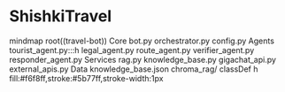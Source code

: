 # ShishkiTravel
mindmap
  root((travel-bot))
    Core
      bot.py
      orchestrator.py
      config.py
    Agents
      tourist_agent.py:::h
      legal_agent.py
      route_agent.py
      verifier_agent.py
      responder_agent.py
    Services
      rag.py
      knowledge_base.py
      gigachat_api.py
      external_apis.py
    Data
      knowledge_base.json
      chroma_rag/
classDef h fill:#f6f8ff,stroke:#5b77ff,stroke-width:1px
